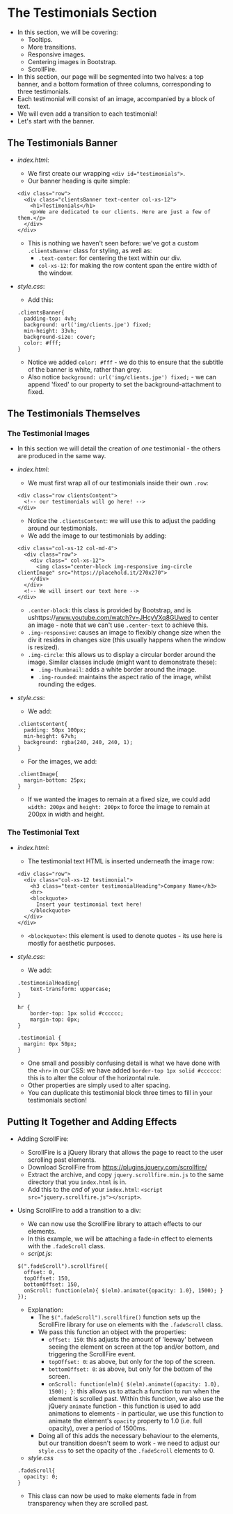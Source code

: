 # The Testimonials Section

- In this section, we will be covering:
  - Tooltips.
  - More transitions.
  - Responsive images.
  - Centering images in Bootstrap.
  - ScrollFire.
- In this section, our page will be segmented into two halves: a top banner, and
  a bottom formation of three columns, corresponding to three testimonials.
- Each testimonial will consist of an image, accompanied by a block of text.
- We will even add a transition to each testimonial!
- Let's start with the banner.

## The Testimonials Banner

- *index.html*:
  - We first create our wrapping `<div id="testimonials">`.
  - Our banner heading is quite simple:

  ```
  <div class="row">
    <div class="clientsBanner text-center col-xs-12">
      <h1>Testimonials</h1>
      <p>We are dedicated to our clients. Here are just a few of them.</p>
    </div>
  </div>
  ```

  - This is nothing we haven't seen before: we've got a custom `.clientsBanner` class
  for styling, as well as:
    - `.text-center`: for centering the text within our div.
    - `col-xs-12`: for making the row content span the entire width of the window.

- *style.css*:
  - Add this:

  ```
  .clientsBanner{
    padding-top: 4vh;
    background: url('img/clients.jpe') fixed;
    min-height: 33vh;
    background-size: cover;
    color: #fff;
  }
  ```

  - Notice we added `color: #fff` - we do this to ensure that the subtitle of
  the banner is white, rather than grey.
  - Also notice `background: url('img/clients.jpe') fixed;` - we can append 'fixed'
  to our property to set the background-attachment to fixed.

## The Testimonials Themselves

### The Testimonial Images
- In this section we will detail the creation of _one_ testimonial - the others are
produced in the same way.
- *index.html*:
  - We must first wrap all of our testimonials inside their own `.row`:

  ```
  <div class="row clientsContent">
    <!-- our testimonials will go here! -->
  </div>
  ```

  - Notice the `.clientsContent`: we will use this to adjust the padding around our
  testimonials.
  - We add the image to our testimonials by adding:

  ```
  <div class="col-xs-12 col-md-4">
    <div class="row">
      <div class=" col-xs-12">
        <img class="center-block img-responsive img-circle clientImage" src="https://placehold.it/270x270">
      </div>
    </div>
    <!-- We will insert our text here -->
  </div>
  ```

  - `.center-block`: this class is provided by Bootstrap, and is ushttps://www.youtube.com/watch?v=JHcyVXq8GUwed to center
  an image - note that we can't use `.center-text` to achieve this.
  - `.img-responsive`: causes an image to flexibly change size when the div it resides
  in changes size (this usually happens when the window is resized).
  - `.img-circle`: this allows us to display a circular border around the image.
  Similar classes include (might want to demonstrate these):
    - `.img-thumbnail`: adds a white border around the image.
    - `.img-rounded`: maintains the aspect ratio of the image, whilst rounding the edges.

- *style.css*:
  - We add:

  ```
  .clientsContent{
    padding: 50px 100px;
    min-height: 67vh;
    background: rgba(240, 240, 240, 1);
  }
  ```

  - For the images, we add:

  ```
  .clientImage{
    margin-bottom: 25px;
  }
  ```

    - If we wanted the images to remain at a fixed size, we could add `width: 200px`
    and `height: 200px` to force the image to remain at 200px in width and height.

### The Testimonial Text

- *index.html*:
  - The testimonial text HTML is inserted underneath the image row:

  ```
  <div class="row">
    <div class="col-xs-12 testimonial">
      <h3 class="text-center testimonialHeading">Company Name</h3>
      <hr>
      <blockquote>
        Insert your testimonial text here!
      </blockquote>
    </div>
  </div>
  ```

  - `<blockquote>`: this element is used to denote quotes - its use here is mostly
  for aesthetic purposes.
- *style.css*:
  - We add:

  ```
  .testimonialHeading{
      text-transform: uppercase;
  }

  hr {
      border-top: 1px solid #cccccc;
      margin-top: 0px;
  }

  .testimonial {
    margin: 0px 50px;
  }  
  ```

  - One small and possibly confusing detail is what we have done with the `<hr>`
  in our CSS: we have added `border-top 1px solid #cccccc`: this is to alter the
  colour of the horizontal rule.
  - Other properties are simply used to alter spacing.
  - You can duplicate this testimonial block three times to fill in your
  testimonials section!

## Putting It Together and Adding Effects

- Adding ScrollFire:
  - ScrollFire is a jQuery library that allows the page to react to the user
  scrolling past elements.
  - Download ScrollFire from https://plugins.jquery.com/scrollfire/
  - Extract the archive, and copy `jquery.scrollfire.min.js` to the same directory
  that you `index.html` is in.
  - Add this to the _end_ of your `index.html`: `<script src="jquery.scrollfire.js"></script>`.
- Using ScrollFire to add a transition to a div:
  - We can now use the ScrollFire library to attach effects to our elements.
  - In this example, we will be attaching a fade-in effect to elements with the
  `.fadeScroll` class.
  - *script.js*:

  ```
  $(".fadeScroll").scrollfire({
    offset: 0,
    topOffset: 150,
    bottomOffset: 150,
    onScroll: function(elm){ $(elm).animate({opacity: 1.0}, 1500); }
  });
  ```

  - Explanation:
    - The `$(".fadeScroll").scrollfire()` function sets up the ScrollFire
    library for use on elements with the `.fadeScroll` class.
    - We pass this function an object with the properties:
      - `offset: 150`: this adjusts the amount of 'leeway' between seeing the element
      on screen at the top and/or bottom, and triggering the ScrollFire event.
      - `topOffset: 0`: as above, but only for the top of the screen.
      - `bottomOffset: 0`: as above, but only for the bottom of the screen.
      - `onScroll: function(elm){ $(elm).animate({opacity: 1.0}, 1500); }`: this
      allows us to attach a function to run when the element is scrolled past. Within
      this function, we also use the jQuery `animate` function - this function
      is used to add animations to elements - in particular, we use this function
      to animate the element's `opacity` property to 1.0 (i.e. full opacity), over
      a period of 1500ms.
    - Doing all of this adds the necessary behaviour to the elements, but our
    transition doesn't seem to work - we need to adjust our `style.css` to
    set the opacity of the `.fadeScroll` elements to 0.
  - *style.css*

  ```
  .fadeScroll{
    opacity: 0;
  }
  ```

  - This class can now be used to make elements fade in from transparency when
  they are scrolled past.
